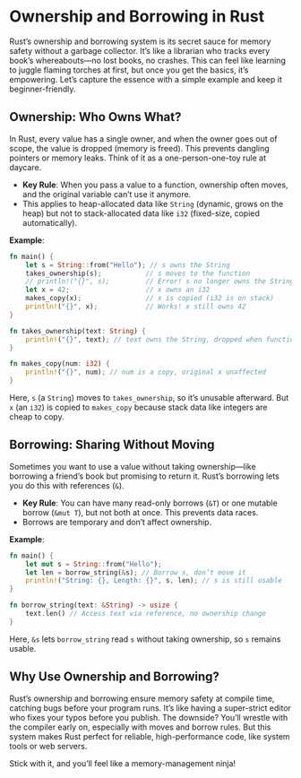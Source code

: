 # Ownership and Borrowing in Rust

Rust’s ownership and borrowing system is its secret sauce for memory safety without a garbage collector. It’s like a librarian who tracks every book’s whereabouts—no lost books, no crashes. This can feel like learning to juggle flaming torches at first, but once you get the basics, it’s empowering. Let’s capture the essence with a simple example and keep it beginner-friendly.

## Ownership: Who Owns What?

In Rust, every value has a single owner, and when the owner goes out of scope, the value is dropped (memory is freed). This prevents dangling pointers or memory leaks. Think of it as a one-person-one-toy rule at daycare.

- **Key Rule**: When you pass a value to a function, ownership often moves, and the original variable can’t use it anymore.
- This applies to heap-allocated data like `String` (dynamic, grows on the heap) but not to stack-allocated data like `i32` (fixed-size, copied automatically).

**Example**:

```rust
fn main() {
    let s = String::from("Hello"); // s owns the String
    takes_ownership(s);           // s moves to the function
    // println!("{}", s);         // Error! s no longer owns the String
    let x = 42;                   // x owns an i32
    makes_copy(x);                // x is copied (i32 is on stack)
    println!("{}", x);            // Works! x still owns 42
}

fn takes_ownership(text: String) {
    println!("{}", text); // text owns the String, dropped when function ends
}

fn makes_copy(num: i32) {
    println!("{}", num); // num is a copy, original x unaffected
}
```

Here, `s` (a `String`) moves to `takes_ownership`, so it’s unusable afterward. But `x` (an `i32`) is copied to `makes_copy` because stack data like integers are cheap to copy.

## Borrowing: Sharing Without Moving

Sometimes you want to use a value without taking ownership—like borrowing a friend’s book but promising to return it. Rust’s borrowing lets you do this with references (`&`).

- **Key Rule**: You can have many read-only borrows (`&T`) or one mutable borrow (`&mut T`), but not both at once. This prevents data races.
- Borrows are temporary and don’t affect ownership.

**Example**:

```rust
fn main() {
    let mut s = String::from("Hello");
    let len = borrow_string(&s); // Borrow s, don’t move it
    println!("String: {}, Length: {}", s, len); // s is still usable
}

fn borrow_string(text: &String) -> usize {
    text.len() // Access text via reference, no ownership change
}
```

Here, `&s` lets `borrow_string` read `s` without taking ownership, so `s` remains usable.

## Why Use Ownership and Borrowing?

Rust’s ownership and borrowing ensure memory safety at compile time, catching bugs before your program runs. It’s like having a super-strict editor who fixes your typos before you publish. The downside? You’ll wrestle with the compiler early on, especially with moves and borrow rules. But this system makes Rust perfect for reliable, high-performance code, like system tools or web servers.

Stick with it, and you’ll feel like a memory-management ninja!
